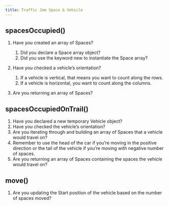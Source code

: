 ```yaml
---
title: Traffic Jam Space & Vehicle
---
```


## spacesOccupied()

1. Have you created an array of Spaces?
    1. Did you declare a Space array object?
    2. Did you use the keyword new to instantiate the Space array?

2. Have you checked a vehicle’s orientation?
    1. If a vehicle is vertical, that means you want to count along the rows.
    2. If a vehicle is horizontal, you want to count along the columns.

3. Are you returning an array of Spaces?

## spacesOccupiedOnTrail()

1. Have you declared a new temporary Vehicle object?
2. Have you checked the vehicle’s orientation?
3. Are you iterating through and building an array of Spaces that a vehicle would travel on?
4. Remember to use the head of the car if you’re moving in the positive direction or the tail of the vehicle if you’re moving with negative number of spaces.
5. Are you returning an array of Spaces containing the spaces the vehicle would travel on?

## move() 

1. Are you updating the Start position of the vehicle based on the number of spaces moved?



